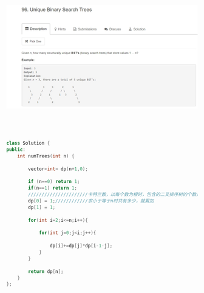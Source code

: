 ![image](https://github.com/lxx1884896/LeetCode/blob/master/images/96.jpg)



<br>

<br>

<br>

```c++
class Solution {
public:
    int numTrees(int n) {
        
        vector<int> dp(n+1,0);
        
        if (n==0) return 1;
        if(n==1) return 1;
        //////////////////////卡特兰数，以每个数为根时，包含的二叉排序树的个数是其左子树个数乘以右子树的个数
        dp[0] = 1;////////////求小于等于n时共有多少，就累加
        dp[1] = 1;
        
        for(int i=2;i<=n;i++){
            
            for(int j=0;j<i;j++){
                
                dp[i]+=dp[j]*dp[i-1-j];
            }
        }
        
        return dp[n];
    }
};
```

